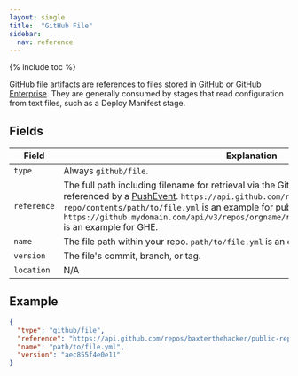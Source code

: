 ```yaml
---
layout: single
title:  "GitHub File"
sidebar:
  nav: reference
---
```


{% include toc %}

GitHub file artifacts are references to files stored in
[GitHub](https://github.com) or [GitHub
Enterprise](https://enterprise.github.com/home). They are generally consumed
by stages that read configuration from text files, such as a Deploy Manifest
stage.

## Fields

| Field | Explanation |
|-|-----------|
| `type` | Always `github/file`. |
| `reference` |  The full path including filename for retrieval via the GitHub API. This is the `contents_url` as referenced by a [PushEvent](https://developer.github.com/v3/activity/events/types/#pushevent). `https://api.github.com/repos/baxterthehacker/public-repo/contents/path/to/file.yml` is an example for public GitHub. `https://github.mydomain.com/api/v3/repos/orgname/reponame/contents/path/to/file.yml` is an example for GHE. |
| `name` | The file path within your repo. `path/to/file.yml` is an example. |
| `version` | The file's commit, branch, or tag. |
| `location` | N/A |

## Example

```json
{
  "type": "github/file",
  "reference": "https://api.github.com/repos/baxterthehacker/public-repo/contents/path/to/file.yml",
  "name": "path/to/file.yml",
  "version": "aec855f4e0e11"
}
```
